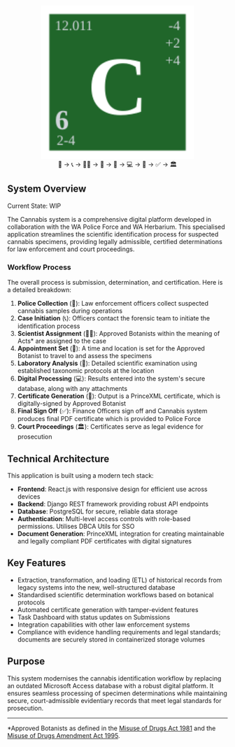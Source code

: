<div align="center">
  <img src="frontend/public/favicon.svg" alt="C" width="350" height="350"/>
  <div>👮 → 📞 → 👩‍🔬 → 📅 → 🔬 → 💻 → 📄 → ✅ → 🏛️</div>
</div>

## System Overview

Current State: WIP

The Cannabis system is a comprehensive digital platform developed in collaboration with the WA Police Force and WA Herbarium. This specialised application streamlines the scientific identification process for suspected cannabis specimens, providing legally admissible, certified determinations for law enforcement and court proceedings.

### Workflow Process

The overall process is submission, determination, and certification. Here is a detailed breakdown:

1. **Police Collection** (👮): Law enforcement officers collect suspected cannabis samples during operations
2. **Case Initiation** (📞): Officers contact the forensic team to initiate the identification process
3. **Scientist Assignment** (👩‍🔬): Approved Botanists within the meaning of Acts\* are assigned to the case
4. **Appointment Set** (📅): A time and location is set for the Approved Botanist to travel to and assess the specimens
5. **Laboratory Analysis** (🔬): Detailed scientific examination using established taxonomic protocols at the location
6. **Digital Processing** (💻): Results entered into the system's secure database, along with any attachments
7. **Certificate Generation** (📄): Output is a PrinceXML certificate, which is digitally-signed by Approved Botanist
8. **Final Sign Off** (✅): Finance Officers sign off and Cannabis system produces final PDF certificate which is provided to Police Force
9. **Court Proceedings** (🏛️): Certificates serve as legal evidence for prosecution

## Technical Architecture

This application is built using a modern tech stack:

-   **Frontend**: React.js with responsive design for efficient use across devices
-   **Backend**: Django REST framework providing robust API endpoints
-   **Database**: PostgreSQL for secure, reliable data storage
-   **Authentication**: Multi-level access controls with role-based permissions. Utilises DBCA Utils for SSO
-   **Document Generation**: PrinceXML integration for creating maintainable and legally compliant PDF certificates with digital signatures

## Key Features

-   Extraction, transformation, and loading (ETL) of historical records from legacy systems into the new, well-structured database
-   Standardised scientific determination workflows based on botanical protocols
-   Automated certificate generation with tamper-evident features
-   Task Dashboard with status updates on Submissions
-   Integration capabilities with other law enforcement systems
-   Compliance with evidence handling requirements and legal standards; documents are securely stored in containerized storage volumes

## Purpose

This system modernises the cannabis identification workflow by replacing an outdated Microsoft Access database with a robust digital platform. It ensures seamless processing of specimen determinations while maintaining secure, court-admissible evidentiary records that meet legal standards for prosecution.

---

\*Approved Botanists as defined in the [Misuse of Drugs Act 1981](https://www.legislation.wa.gov.au/legislation/prod/filestore.nsf/FileURL/mrdoc_46172.pdf/$FILE/Misuse%20Of%20Drugs%20Act%201981%20-%20%5B08-f0-02%5D.pdf?OpenElement) and the [Misuse of Drugs Amendment Act 1995](https://www.legislation.wa.gov.au/legislation/prod/filestore.nsf/FileURL/mrdoc_6749.pdf/$FILE/Misuse%20of%20Drugs%20Amendment%20Act%201995%20-%20%5B00-00-00%5D.pdf?OpenElement).

